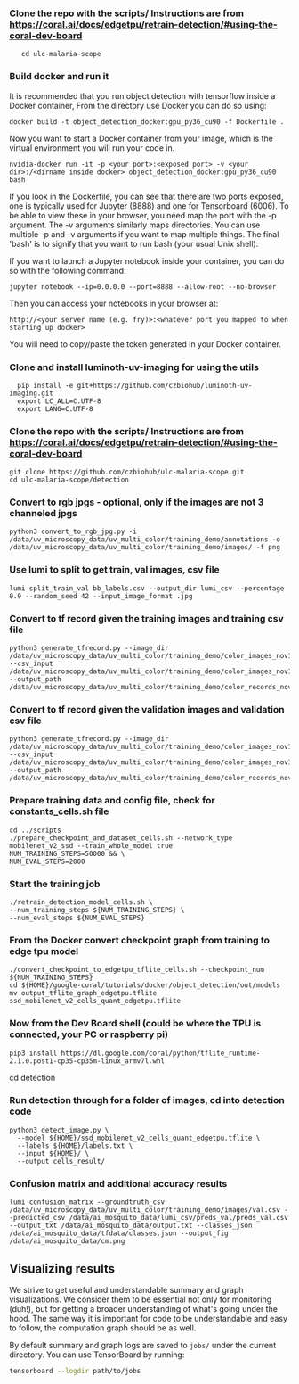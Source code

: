 ### Clone the repo with the scripts/ Instructions are from https://coral.ai/docs/edgetpu/retrain-detection/#using-the-coral-dev-board
```git clone https://github.com/czbiohub/ulc-malaria-scope.git
   cd ulc-malaria-scope
```

### Build docker and run it

It is recommended that you run object detection with tensorflow inside a Docker container, From the directory use Docker
you can do so using:
```buildoutcfg
docker build -t object_detection_docker:gpu_py36_cu90 -f Dockerfile .
```
Now you want to start a Docker container from your image, which is the virtual environment you will run your code in.
```buildoutcfg
nvidia-docker run -it -p <your port>:<exposed port> -v <your dir>:/<dirname inside docker> object_detection_docker:gpu_py36_cu90 bash
```
If you look in the Dockerfile, you can see that there are two ports exposed, one is typically used for Jupyter (8888)
and one for Tensorboard (6006). To be able to view these in your browser, you need map the port with the -p argument.
The -v arguments similarly maps directories. You can use multiple -p and -v arguments if you want to map multiple things.
The final 'bash' is to signify that you want to run bash (your usual Unix shell). 

If you want to launch a Jupyter notebook inside your container, you can do so with the following command:
```buildoutcfg
jupyter notebook --ip=0.0.0.0 --port=8888 --allow-root --no-browser
```
Then you can access your notebooks in your browser at:
```buildoutcfg
http://<your server name (e.g. fry)>:<whatever port you mapped to when starting up docker>
```
You will need to copy/paste the token generated in your Docker container.

### Clone and install luminoth-uv-imaging for using the utils
```
  pip install -e git+https://github.com/czbiohub/luminoth-uv-imaging.git
  export LC_ALL=C.UTF-8
  export LANG=C.UTF-8
```

### Clone the repo with the scripts/ Instructions are from https://coral.ai/docs/edgetpu/retrain-detection/#using-the-coral-dev-board
```
git clone https://github.com/czbiohub/ulc-malaria-scope.git
cd ulc-malaria-scope/detection
```

### Convert to rgb jpgs - optional, only if the images are not 3 channeled jpgs
```
python3 convert_to_rgb_jpg.py -i /data/uv_microscopy_data/uv_multi_color/training_demo/annotations -o /data/uv_microscopy_data/uv_multi_color/training_demo/images/ -f png
```

### Use lumi to split to get train, val images, csv file
```
lumi split_train_val bb_labels.csv --output_dir lumi_csv --percentage 0.9 --random_seed 42 --input_image_format .jpg
```

### Convert to tf record given the training images and training csv file 
```
python3 generate_tfrecord.py --image_dir /data/uv_microscopy_data/uv_multi_color/training_demo/color_images_nov11/train --csv_input /data/uv_microscopy_data/uv_multi_color/training_demo/color_images_nov11/train.csv --output_path /data/uv_microscopy_data/uv_multi_color/training_demo/color_records_nov11/train.record
```

### Convert to tf record given the validation images and validation csv file 
```
python3 generate_tfrecord.py --image_dir /data/uv_microscopy_data/uv_multi_color/training_demo/color_images_nov11/val --csv_input /data/uv_microscopy_data/uv_multi_color/training_demo/color_images_nov11/val.csv --output_path /data/uv_microscopy_data/uv_multi_color/training_demo/color_records_nov11/val.record
```


### Prepare training data and config file, check for constants_cells.sh file
```
cd ../scripts
./prepare_checkpoint_and_dataset_cells.sh --network_type mobilenet_v2_ssd --train_whole_model true
NUM_TRAINING_STEPS=50000 && \
NUM_EVAL_STEPS=2000
```

### Start the training job
```
./retrain_detection_model_cells.sh \
--num_training_steps ${NUM_TRAINING_STEPS} \
--num_eval_steps ${NUM_EVAL_STEPS}
```

### From the Docker convert checkpoint graph from training to edge tpu model
```
./convert_checkpoint_to_edgetpu_tflite_cells.sh --checkpoint_num ${NUM_TRAINING_STEPS}
cd ${HOME}/google-coral/tutorials/docker/object_detection/out/models
mv output_tflite_graph_edgetpu.tflite ssd_mobilenet_v2_cells_quant_edgetpu.tflite
```

### Now from the Dev Board shell (could be where the TPU is connected, your PC or raspberry pi)
```
pip3 install https://dl.google.com/coral/python/tflite_runtime-2.1.0.post1-cp35-cp35m-linux_armv7l.whl
```

cd detection

### Run detection through for a folder of images, cd into detection code
```
python3 detect_image.py \
  --model ${HOME}/ssd_mobilenet_v2_cells_quant_edgetpu.tflite \
  --labels ${HOME}/labels.txt \
  --input ${HOME}/ \
  --output cells_result/
```

### Confusion matrix and additional accuracy results

```
lumi confusion_matrix --groundtruth_csv /data/uv_microscopy_data/uv_multi_color/training_demo/images/val.csv --predicted_csv /data/ai_mosquito_data/lumi_csv/preds_val/preds_val.csv --output_txt /data/ai_mosquito_data/output.txt --classes_json /data/ai_mosquito_data/tfdata/classes.json --output_fig /data/ai_mosquito_data/cm.png
````

## Visualizing results

We strive to get useful and understandable summary and graph visualizations. We consider them to be essential not only for monitoring (duh!), but for getting a broader understanding of what's going under the hood. The same way it is important for code to be understandable and easy to follow, the computation graph should be as well.

By default summary and graph logs are saved to `jobs/` under the current directory. You can use TensorBoard by running:

```bash
tensorboard --logdir path/to/jobs

